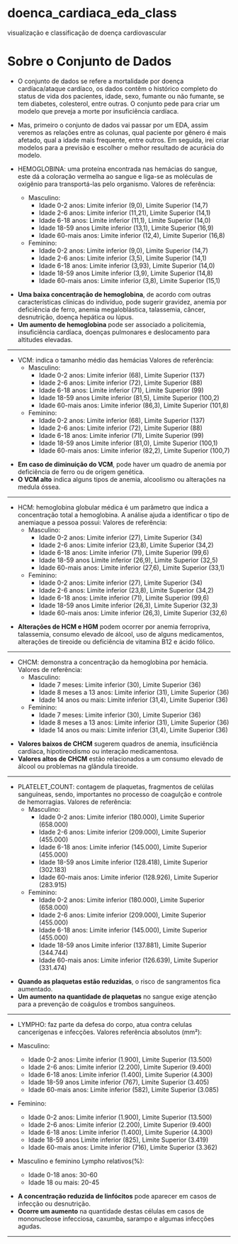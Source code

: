 # doenca_cardiaca_eda_class
 visualização e classificação de doença cardiovascular

# Sobre o Conjunto de Dados

- O conjunto de dados se refere a mortalidade por doença cardíaca/ataque cardíaco, os dados contêm o histórico completo do status de vida dos pacientes, idade, sexo, fumante ou não fumante, se tem diabetes, colesterol, entre outras. O conjunto pede para criar um modelo que preveja a morte por insuficiência cardíaca.
- Mas, primeiro o conjunto de dados vai passar por um EDA, assim veremos as relações entre as colunas, qual paciente por gênero é mais afetado, qual a idade mais frequente, entre outros. Em seguida, irei criar modelos para a previsão e escolher o melhor resultado de acurácia do modelo.

- HEMOGLOBINA: uma proteína encontrada nas hemácias do sangue, este dá a coloração vermelha ao sangue e liga-se as moléculas de oxigênio para transportá-las pelo organismo. Valores de referência:
  - Masculino:
    - Idade 0-2 anos: Limite inferior (9,0), Limite Superior (14,7)
    - Idade 2-6 anos: Limite inferior (11,21), Limite Superior (14,1)
    - Idade 6-18 anos: Limite inferior (11,1), Limite Superior (14,0)
    - Idade 18-59 anos Limite inferior (13,1), Limite Superior (16,9)
    - Idade 60-mais anos: Limite inferior (12,4), Limite Superior (16,8)
  - Feminino:
    - Idade 0-2 anos: Limite inferior (9,0), Limite Superior (14,7)
    - Idade 2-6 anos: Limite inferior (3,5), Limite Superior (14,1)
    - Idade 6-18 anos: Limite inferior (3,93), Limite Superior (14,0)
    - Idade 18-59 anos Limite inferior (3,9), Limite Superior (14,8)
    - Idade 60-mais anos: Limite inferior (3,8), Limite Superior (15,1)

* **Uma baixa concentração de hemoglobina**, de acordo com outras características clínicas do indivíduo, pode sugerir gravidez, anemia por deficiência de ferro, anemia megaloblástica, talassemia, câncer, desnutrição, doença hepática ou lúpus.
* **Um aumento de hemoglobina** pode ser associado a policitemia, insuficiência cardíaca, doenças pulmonares e deslocamento para altitudes elevadas.
---
- VCM: indica o tamanho médio das hemácias
Valores de referência:
  - Masculino:
    - Idade 0-2 anos: Limite inferior (68), Limite Superior (137)
    - Idade 2-6 anos: Limite inferior (72), Limite Superior (88)
    - Idade 6-18 anos: Limite inferior (71), Limite Superior (99)
    - Idade 18-59 anos Limite inferior (81,5), Limite Superior (100,2)
    - Idade 60-mais anos: Limite inferior (86,3), Limite Superior (101,8)
  - Feminino:
    - Idade 0-2 anos: Limite inferior (68), Limite Superior (137)
    - Idade 2-6 anos: Limite inferior (72), Limite Superior (88)
    - Idade 6-18 anos: Limite inferior (71), Limite Superior (99)
    - Idade 18-59 anos Limite inferior (81,0), Limite Superior (100,1)
    - Idade 60-mais anos: Limite inferior (82,2), Limite Superior (100,7)

* **Em caso de diminuição do VCM**, pode haver um quadro de anemia por deficiência de ferro ou de origem genética.
* **O VCM alto** indica alguns tipos de anemia, alcoolismo ou alterações na medula óssea.
---

- HCM: hemoglobina globular médica é um parâmetro que indica a concentração total a hemoglobina. A análise ajuda a identificar o tipo de anemiaque a pessoa possui:
Valores de referência:
  - Masculino:
    - Idade 0-2 anos: Limite inferior (27), Limite Superior (34)
    - Idade 2-6 anos: Limite inferior (23,8), Limite Superior (34,2)
    - Idade 6-18 anos: Limite inferior (71), Limite Superior (99,6)
    - Idade 18-59 anos Limite inferior (26,9), Limite Superior (32,5)
    - Idade 60-mais anos: Limite inferior (27,6), Limite Superior (33,1)
  - Feminino:
    - Idade 0-2 anos: Limite inferior (27), Limite Superior (34)
    - Idade 2-6 anos: Limite inferior (23,8), Limite Superior (34,2)
    - Idade 6-18 anos: Limite inferior (71), Limite Superior (99,6)
    - Idade 18-59 anos Limite inferior (26,3), Limite Superior (32,3)
    - Idade 60-mais anos: Limite inferior (26,3), Limite Superior (32,6)
* **Alterações de HCM e HGM** podem ocorrer por anemia ferropriva, talassemia, consumo elevado de álcool, uso de alguns medicamentos, alterações de tireoide ou deficiência de vitamina B12 e ácido fólico. 
---

- CHCM: demonstra a concentração da hemoglobina por hemácia.
Valores de referência:
  - Masculino:
    - Idade 7 meses: Limite inferior (30), Limite Superior (36)
    - Idade 8 meses a 13 anos: Limite inferior (31), Limite Superior (36)
    - Idade 14 anos ou mais: Limite inferior (31,4), Limite Superior (36)
  - Feminino:
    - Idade 7 meses: Limite inferior (30), Limite Superior (36)
    - Idade 8 meses a 13 anos: Limite inferior (31), Limite Superior (36)
    - Idade 14 anos ou mais: Limite inferior (31,4), Limite Superior (36)
* **Valores baixos de CHCM** sugerem quadros de anemia, insuficiência cardíaca,  hipotireodismo ou interação medicamentosa. 
* **Valores altos de CHCM** estão relacionados a um consumo elevado de álcool ou problemas na glândula tireoide.
---
- PLATELET_COUNT: contagem de plaquetas, fragmentos de celúlas sanguíneas, sendo, importantes no processo de coagulção e controle de hemorragias. 
Valores de referência:
  - Masculino:
    - Idade 0-2 anos: Limite inferior (180.000), Limite Superior (658.000)
    - Idade 2-6 anos: Limite inferior (209.000), Limite Superior (455.000)
    - Idade 6-18 anos: Limite inferior (145.000), Limite Superior (455.000)
    - Idade 18-59 anos Limite inferior (128.418), Limite Superior (302.183)
    - Idade 60-mais anos: Limite inferior (128.926), Limite Superior (283.915)
  - Feminino:
    - Idade 0-2 anos: Limite inferior (180.000), Limite Superior (658.000)
    - Idade 2-6 anos: Limite inferior (209.000), Limite Superior (455.000)
    - Idade 6-18 anos: Limite inferior (145.000), Limite Superior (455.000)
    - Idade 18-59 anos Limite inferior (137.881), Limite Superior (344.744)
    - Idade 60-mais anos: Limite inferior (126.639), Limite Superior (331.474)
* **Quando as plaquetas estão reduzidas**, o risco de sangramentos fica aumentado.
* **Um aumento na quantidade de plaquetas** no sangue exige atenção para a prevenção de coágulos e trombos sanguíneos.
---
- LYMPHO: faz parte da defesa do corpo, atua contra celulas cancerígenas e infecções.
Valores referência absolutos (mm²):
- Masculino:
    - Idade 0-2 anos: Limite inferior (1.900), Limite Superior (13.500)
    - Idade 2-6 anos: Limite inferior (2.200), Limite Superior (9.400)
    - Idade 6-18 anos: Limite inferior (1.400), Limite Superior (4.300)
    - Idade 18-59 anos Limite inferior (767), Limite Superior (3.405)
    - Idade 60-mais anos: Limite inferior (582), Limite Superior (3.085)
- Feminino:
    - Idade 0-2 anos: Limite inferior (1.900), Limite Superior (13.500)
    - Idade 2-6 anos: Limite inferior (2.200), Limite Superior (9.400)
    - Idade 6-18 anos: Limite inferior (1.400), Limite Superior (4.300)
    - Idade 18-59 anos Limite inferior (825), Limite Superior (3.419)
    - Idade 60-mais anos: Limite inferior (716), Limite Superior (3.362)

- Masculino e feminino Lympho relativos(%):
  - Idade 0-18 anos: 30-60
  - Idade 18 ou mais: 20-45
* **A concentração reduzida de linfócitos** pode aparecer em casos de infecção ou desnutrição.
* **Ocorre um aumento** na quantidade destas células em casos de mononucleose infecciosa, caxumba, sarampo e algumas infecções agudas.
---

